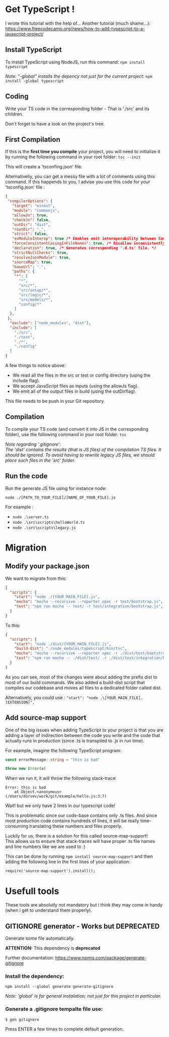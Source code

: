 # Get TypeScript !

I wrote this tutorial with the help of... Another tutorial (much shame...):
<br>https://www.freecodecamp.org/news/how-to-add-typescript-to-a-javascript-project/

## Install TypeScript

To install TypeScript using NodeJS, run this command: `npm install typescript`

_Note: "-global" installs the depency not just for the current project:_ `npm install -global typescript`

## Coding

Write your TS code in the corresponding folder - That is './src' and its children.

Don't forget to have a look on the project's tree.

## First Compilation

If this is the **first time you compile** your project, you will need to initialize it by running the following command in your root folder: `tsc --init`

This will create a 'tsconfing.json' file.

Alternativeliy, you can get a messy file with a lot of comments using this command. If this happends to you, I advise you use this code for your 'tsconfig.json' file :

```JSON
{
 "compilerOptions": {
   "target": "esnext",
   "module": "commonjs",
   "allowJs": true,
   "checkJs": false,
   "outDir": "dist",
   "rootDir": ".",
   "strict": false,
   "esModuleInterop": true /* Enables emit interoperability between CommonJS and ES Modules via creation of namespace objects for all imports. Implies 'allowSyntheticDefaultImports'. */,
   "forceConsistentCasingInFileNames": true, /* Disallow inconsistently-cased references to the same file. */
   "declaration": true, /* Generates corresponding '.d.ts' file. */
   "strictNullChecks": true,
   "resolveJsonModule": true,
   "sourceMap": true,
   "baseUrl": ".",
   "paths": {
    "*": [
      "*",
      "src/*",
      "src/setup/*",
      "src/logic/*",
      "src/models/*",
      "config/*"
    ]
  },
 },
  "exclude": ["node_modules", "dist"],
  "include": [
    "./src",
    "./test",
    "./*",
    "./config"
  ]
}

```

A few things to notice above:

- We read all the files in the src or test or config directory (using the include flag).
- We accept JavaScript files as inputs (using the allowJs flag).
- We emit all of the output files in build (using the outDirflag).

This file needs to be push in your Git repository.

## Compilation

To compile your TS code (and convert it into JS in the corresponding folder), use the following command in your root folder: `tsc`

_Note regarding '.gitignore': <br>The 'dist' contains the results (that is JS files) of the compilation TS files. It should be ignored. To avoid having to rewrite legacy JS files, we should place such files in the 'src' folder._

## Run the code

Run the generate JS file using for instance node:

`node ./[PATH_TO_YOUR_FILE]/[NAME_OF_YOUR_FILE].js`

For example :

- `node .\server.ts`
- `node .\src\scripts\helloWorld.ts`
- `node .\src\scripts\legacy.js`

# Migration

## Modify your package.json

We want to migrate from this:

```JSON
{
  "scripts": {
    "start": "node ./[YOUR_MAIN_FILE].js",
    "mocha": "mocha --recursive --reporter spec -r test/bootstrap.js",
    "test": "npm run mocha -- test/ -r test/integration/bootstrap.js",
  }
}
```

To this:

```JSON
{
  "scripts": {
    "start": "node ./dist/[YOUR_MAIN_FILE].js",
    "build-dist": "./node_modules/typescript/bin/tsc",
    "mocha": "mocha --recursive --reporter spec -r ./dist/test/bootstrap.js",
    "test": "npm run mocha -- ./dist/test/ -r ./dist/test/integration/bootstrap.js"
  }
}
```

As you can see, most of the changes were about adding the prefix dist to most of our build commands. We also added a build-dist script that compiles our codebase and moves all files to a dedicated folder called dist.

Alternatively, you could use : `"start": "node .\[YOUR_MAIN_FILE].[EXTENSION]",`

## Add source-map support

One of the big issues when adding TypeScript to your project is that you are adding a layer of indirection between the code you write and the code that actually runs in production (since .ts is transpiled  to .js  in run time).

For example, imagine the following TypeScript program:

``` TypeScript
const errorMessage: string = "this is bad"

throw new Error(a)
```
When we run it, it will throw the following stack-trace:

```
Error: this is bad
    at Object.<anonymous> (/Users/dorsev/work/git/example/hello.js:3:7)
```

Wait! but we only have 2 lines in our typescript code!

This is problematic since our code-base contains only .ts files. And since most production code contains hundreds of lines, it will be really time-consuming translating these numbers and files properly.

Luckily for us, there is a solution for this called source-map-support!
<br>This allows us to ensure that stack-traces will have proper .ts file names and line numbers like we are used to :)

This can be done by running `npm install source-map-support` and then adding the following line in the first lines of your application:

`require('source-map-support').install();`

# Usefull tools

These tools are absolutly not mandatory but i think they may come in handy (when i get to understand them properly).

## GITIGNORE generator - Works but DEPRECATED

Generate some file automatically.

**ATTENTION:** This dependency is **deprecated**

Further documentation: https://www.npmjs.com/package/generate-gitignore

### Install the dependency:

`npm install --global generate generate-gitignore`

_Note: 'global' is for general instalation; not just for this project in particular._

### Generate a .gitignore tempalte file use:

`$ gen gitignore`

Press ENTER a few times to complete default generation.
